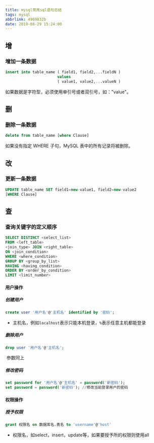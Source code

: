 ```yaml
---
title: mysql常用sql语句总结
tags: mysql
abbrlink: 4969832b
date: 2019-08-29 15:24:00
---
```




## 增

### 增加一条数据
```sql
insert into table_name ( field1, field2,...fieldN )
                       values
                       ( value1, value2,...valueN )
```
如果数据是字符型，必须使用单引号或者双引号，如："value"。

## 删
### 删除一条数据
```sql
delete from table_name [where Clause]
```
如果没有指定 WHERE 子句，MySQL 表中的所有记录将被删除。

## 改
### 更新一条数据
```sql
UPDATE table_name SET field1=new-value1, field2=new-value2
[WHERE Clause]
```

## 查
### 查询关键字的定义顺序
```sql
SELECT DISTINCT <select_list>
FROM <left_table>
<join_type> JOIN <right_table>
ON <join_condition>
WHERE <where_condition>
GROUP BY <group_by_list>
HAVING <having_condition>
ORDER BY <order_by_condition>
LIMIT <limit_number>
```
#### 用户操作

##### 创建用户

```sql
create user '用户名'@'主机名' identified by '密码';
```

- 主机名，例如`localhost`表示只能本机登录，`%`表示任意主机都能登录

##### 删除用户

```sql
drop user '用户名'@'主机名';
```

​	参数同上

##### 修改密码

```sql
set password for '用户名'@'主机名' = password('新密码');
set password = password('新密码'); //修改当前登录用户的密码
```

#### 权限操作

##### 授予权限

```sql
grant 权限名 on 数据库名.表名 to 'username'@'host'
```

- 权限名，如select，insert，update等，如果要授予所的权限则使用all



